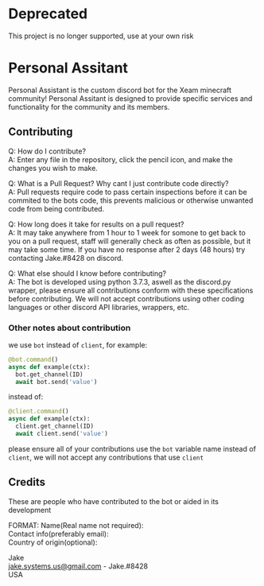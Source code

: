 # Deprecated
This project is no longer supported, use at your own risk

# Personal Assitant
Personal Assistant is the custom discord bot for the Xeam minecraft community! Personal Assitant is designed to provide specific services and functionality for the community and its members.

## Contributing
Q: How do I contribute?  
A: Enter any file in the repository, click the pencil icon, and make the changes you wish to make.  

Q: What is a Pull Request? Why cant I just contribute code directly?  
A: Pull requests require code to pass certain inspections before it can be commited to the bots code, this prevents malicious or otherwise unwanted code from being contributed.  

Q: How long does it take for results on a pull request?  
A: It may take anywhere from 1 hour to 1 week for somone to get back to you on a pull request, staff will generally check as often as possible, but it may take some time. If you have no response after 2 days (48 hours) try contacting Jake.#8428 on discord.  

Q: What else should I know before contributing?  
A: The bot is developed using python 3.7.3, aswell as the discord.py wrapper, please ensure all contributions conform with these specifications before contributing. We will not accept contributions using other coding languages or other discord API libraries, wrappers, etc.  

### Other notes about contribution
we use `bot` instead of `client`, for example:

```py
@bot.command()
async def example(ctx):
  bot.get_channel(ID)
  await bot.send('value')
```
instead of:

```py
@client.command()
async def example(ctx):
  client.get_channel(ID)
  await client.send('value')
```
please ensure all of your contributions use the `bot` variable name instead of `client`, we will not accept any contributions that use `client`


## Credits
These are people who have contributed to the bot or aided in its development

FORMAT:
Name(Real name not required):  
Contact info(preferably email):  
Country of origin(optional):  

Jake  
jake.systems.us@gmail.com - Jake.#8428  
USA  
